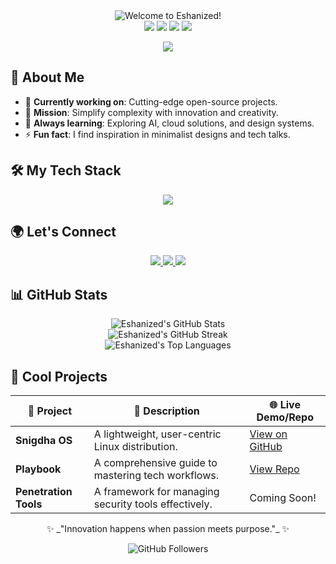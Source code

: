 <div align="center">
  <img src="https://readme-headers.vercel.app/api?text=Welcome+to+Eshanized!&bgColor=%23000000&textColor=%23F9A825&fontSize=50" alt="Welcome to Eshanized!">
</div>



<div align="center">
  <img src="https://img.shields.io/badge/Innovator-%F0%9F%92%A1-yellow?style=for-the-badge" />
  <img src="https://img.shields.io/badge/Open%20Source-%F0%9F%92%AA-brightgreen?style=for-the-badge" />
  <img src="https://img.shields.io/badge/Web%20Enthusiast-%F0%9F%8C%90-blue?style=for-the-badge" />
  <img src="https://img.shields.io/badge/Always%20Learning-%F0%9F%8E%93-orange?style=for-the-badge" />
</div>



<p align="center">
  <img src="https://readme-typing-svg.demolab.com?font=Fira+Code&size=24&duration=3000&pause=500&color=00F760&center=true&vCenter=true&width=600&lines=Hi+there!+I'm+Eshan+(aka+Eshanized);Software+Engineer+%7C+Tech+Enthusiast;Open+Source+Contributor+%7C+Innovator;Let's+build+amazing+things+together!">
</p>



## 🌟 **About Me**
- 🔭 **Currently working on**: Cutting-edge open-source projects.  
- 🎯 **Mission**: Simplify complexity with innovation and creativity.  
- 🌱 **Always learning**: Exploring AI, cloud solutions, and design systems.  
- ⚡ **Fun fact**: I find inspiration in minimalist designs and tech talks.  



## 🛠️ **My Tech Stack**

<div align="center">
  <img src="https://skillicons.dev/icons?i=python,typescript,javascript,cpp,react,vue,tailwind,nodejs,django,aws,docker,kubernetes,linux&theme=dark" />
</div>



## 🌍 **Let's Connect**

<div align="center">
  <a href="https://linkedin.com/in/eshanized">
    <img src="https://img.shields.io/badge/LinkedIn-0A66C2?style=for-the-badge&logo=linkedin&logoColor=white">
  </a>
  <a href="https://twitter.com/eshanized">
    <img src="https://img.shields.io/badge/Twitter-1DA1F2?style=for-the-badge&logo=twitter&logoColor=white">
  </a>
  <a href="https://eshanized.dev">
    <img src="https://img.shields.io/badge/Portfolio-F9A825?style=for-the-badge&logo=firefox&logoColor=white">
  </a>
</div>



## 📊 **GitHub Stats**

<div align="center">
  <img src="https://github-readme-stats.vercel.app/api?username=eshanized&show_icons=true&theme=radical&count_private=true" alt="Eshanized's GitHub Stats" />
  <br />
  <img src="https://github-readme-streak-stats.herokuapp.com/?user=eshanized&theme=radical" alt="Eshanized's GitHub Streak" />
  <br />
  <img src="https://github-readme-stats.vercel.app/api/top-langs/?username=eshanized&layout=compact&theme=radical" alt="Eshanized's Top Languages" />
</div>



## 🎨 **Cool Projects**

| 🚀 **Project**       | 📝 **Description**                                           | 🌐 **Live Demo/Repo**            |
|----------------------|-----------------------------------------------------------|----------------------------------|
| **Snigdha OS**       | A lightweight, user-centric Linux distribution.           | [View on GitHub](https://github.com/snigdha-os) |
| **Playbook**         | A comprehensive guide to mastering tech workflows.        | [View Repo](https://github.com/eshanized/playbook) |
| **Penetration Tools**| A framework for managing security tools effectively.      | Coming Soon!                    |


<p align="center">
✨ _"Innovation happens when passion meets purpose."_ ✨
</p>

<p align="center">
  <img src="https://img.shields.io/github/followers/eshanized?label=Follow%20Me&style=social" alt="GitHub Followers">
</p>
